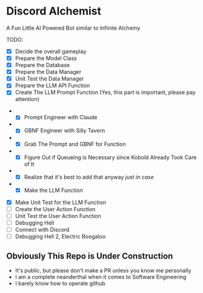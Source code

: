# Discord Alchemist
A Fun Little AI Powered Bot similar to Infinite Alchemy

TODO: 
- [x] Decide the overall gameplay
- [x] Prepare the Model Class
- [x] Prepare the Database
- [x] Prepare the Data Manager
- [x] Unit Test the Data Manager
- [x] Prepare the LLM API Function
- [x] Create The LLM Prompt Function  (Yes, this part is important, please pay attention)
- - [x] Prompt Engineer with Claude
- - [x] GBNF Engineer with Silly Tavern
- - [x] Grab The Prompt and GBNF for Function
- - [x] Figure Out if Queueing is Necessary since Kobold Already Took Care of It
- - [x] Realize that it's best to add that anyway *just in case*
- - [x] Make the LLM Function
- [x] Make Unit Test for the LLM Function
- [ ] Create the User Action Function
- [ ] Unit Test the User Action Function
- [ ] Debugging Hell
- [ ] Connect with Discord
- [ ] Debugging Hell 2, Electric Boogaloo

## Obviously This Repo is Under Construction
- It's public, but please don't make a PR unless you know me personally
- I am a complete neanderthal when it comes to Software Engineering
- I barely know how to operate github
